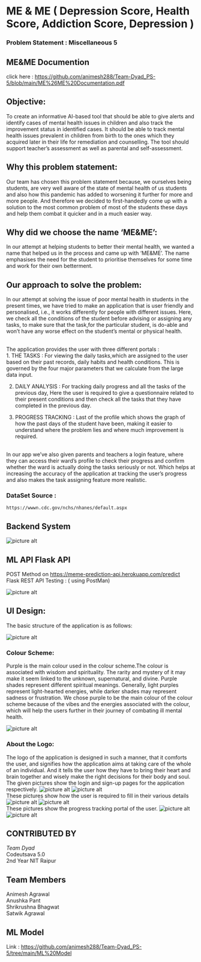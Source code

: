 
  

# ME & ME ( Depression Score, Health Score, Addiction Score, Depression )

### Problem Statement : Miscellaneous 5

## ME&ME Documention

click here : https://github.com/animesh288/Team-Dyad_PS-5/blob/main/ME%26ME%20Documentation.pdf

## Objective: 
To create an informative AI-based tool that should be able to give alerts and identify cases of mental health issues in children and also track the improvement status in identified cases. It should be able to track mental health issues prevalent in children from birth to the ones which they acquired later in their life for remediation and counselling. The tool should support teacher’s assessment as well as parental and self-assessment.

## Why this problem statement:
Our team has chosen this problem statement because, we ourselves being students, are very well aware of the state of mental health of us students and also how this pandemic has added to worsening it further for more and more people. And therefore we decided to first-handedly come up with a solution to the most common problem of most of the students these days and help them combat it quicker and in a much easier way.

## Why did we choose the name ‘ME&ME’:
In our attempt at helping students to better their mental health, we wanted a name that helped us in the process and came up with ‘ME&ME’. The name emphasises the need for the student to prioritise themselves for some time and work for their own betterment.

## Our approach to solve the problem:
In our attempt at solving the issue of poor mental health in students in the present times, we have tried to make an application that is user friendly and personalised, i.e., it works differently for people with different issues. Here, we check all the conditions of the student before advising or assigning any tasks, to make sure that the task,for the particular student, is do-able and won’t have any worse effect on the student’s mental or physical health.

<br>
The application provides the user with three different portals :
<br>
1. THE TASKS : For viewing the daily tasks,which are assigned to the user based on their past records, daily habits and health conditions.
This is governed by the four major parameters that we calculate from the large data input.

2. DAILY ANALYSIS : For tracking daily progress and all the tasks of the previous day, Here the user is required to give a questionnaire related to their present conditions and then check all the tasks that they have completed in the previous day.

3. PROGRESS TRACKING : Last of the profile which shows the graph of how the past days of the student have been, making it easier to understand where the problem lies and where much improvement is required.
<br>
In our app we’ve also given parents and teachers a login feature, where they can access their ward’s profile to check their progress and confirm whether the ward is actually doing the tasks seriously or not. Which helps at increasing the accuracy of the application at tracking the user’s progress and also makes the task assigning feature more realistic.

###  DataSet Source : 
    https://wwwn.cdc.gov/nchs/nhanes/default.aspx
    
## Backend System

![picture alt](https://github.com/animesh288/Team-Dyad_PS-5/blob/main/Readme%20Images/nh.JPG)

## ML API Flask API

POST Method on https://meme-prediction-api.herokuapp.com/predict <br>
Flask REST API Testing : ( using PostMan)

![picture alt](https://github.com/animesh288/Team-Dyad_PS-5/blob/main/Readme%20Images/postman.JPG)

## UI Design:

The basic structure of the application is as follows:

![picture alt](https://github.com/animesh288/Team-Dyad_PS-5/blob/main/Readme%20Images/Capture.JPG)


### Colour Scheme:
Purple is the main colour used in the colour scheme.The colour is associated
with wisdom and spirituality. The rarity and mystery of it may make it seem
linked to the unknown, supernatural, and divine. Purple shades represent
different spiritual meanings. Generally, light purples represent light-hearted
energies, while darker shades may represent sadness or frustration.
We chose purple to be the main colour of the colour scheme because of the
vibes and the energies associated with the colour, which will help the users
further in their journey of combating ill mental health.

![picture alt](https://github.com/animesh288/Team-Dyad_PS-5/blob/main/Readme%20Images/A%20(3).jpeg)

### About the Logo:
The logo of the application is designed in such a manner, that it comforts the user, and
signifies how the application aims at taking care of the whole of an individual. And it tells the
user how they have to bring their heart and brain together and wisely make the right
decisions for their body and soul.
<br>
The given pictures show the login and sign-up pages for the
application respectively.
![picture alt](https://github.com/animesh288/Team-Dyad_PS-5/blob/main/Readme%20Images/A%20(2).jpeg) ![picture alt](https://github.com/animesh288/Team-Dyad_PS-5/blob/main/Readme%20Images/A%20(15).jpeg)
<br>
These pictures show how the user is required to fill in their
various details
![picture alt](https://github.com/animesh288/Team-Dyad_PS-5/blob/main/Readme%20Images/A%20(14).jpeg) ![picture alt](https://github.com/animesh288/Team-Dyad_PS-5/blob/main/Readme%20Images/A%20(12).jpeg)
<br>
These pictures show the progress tracking portal of the
user.
![picture alt](https://github.com/animesh288/Team-Dyad_PS-5/blob/main/Readme%20Images/A%20(6).jpeg) ![picture alt](https://github.com/animesh288/Team-Dyad_PS-5/blob/main/Readme%20Images/A%20(13).jpeg)



## CONTRIBUTED BY

*Team Dyad*<br>
Codeutsava 5.0 <br>
2nd Year NIT Raipur

## Team Members<br>
Animesh Agrawal<br>
Anushka Pant<br>
Shrikrushna Bhagwat<br>
Satwik Agrawal

## ML Model

Link : https://github.com/animesh288/Team-Dyad_PS-5/tree/main/ML%20Model


